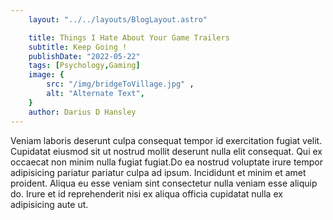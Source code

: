 ```yaml
---
    layout: "../../layouts/BlogLayout.astro"

    title: Things I Hate About Your Game Trailers
    subtitle: Keep Going !
    publishDate: "2022-05-22"
    tags: [Psychology,Gaming]
    image: {
        src: "/img/bridgeToVillage.jpg" ,
        alt: "Alternate Text",
    } 
    author: Darius D Hansley
---
```


<p>Veniam laboris deserunt culpa consequat tempor id exercitation fugiat velit. Cupidatat eiusmod sit ut nostrud mollit deserunt nulla elit consequat. Qui ex occaecat non minim nulla fugiat fugiat.Do ea nostrud voluptate irure tempor adipisicing pariatur pariatur culpa ad ipsum. Incididunt et minim et amet proident. Aliqua eu esse veniam sint consectetur nulla veniam esse aliquip do. Irure et id reprehenderit nisi ex aliqua officia cupidatat nulla ex adipisicing aute ut.</p>